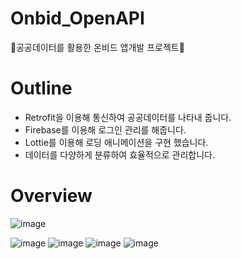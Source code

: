 # Onbid_OpenAPI
🤖공공데이터를 활용한 온비드 앱개발 프로젝트🤖

# Outline
- Retrofit을 이용해 통신하여 공공데이터를 나타내 줍니다.
- Firebase를 이용해 로그인 관리를 해줍니다.
- Lottie를 이용해 로딩 애니메이션을 구현 했습니다.
- 데이터를 다양하게 분류하여 효율적으로 관리합니다.

# Overview
![image](https://user-images.githubusercontent.com/67450413/117545622-85521f00-b061-11eb-9858-af3a4c7de0f6.png)

![image](https://user-images.githubusercontent.com/67450413/117545637-969b2b80-b061-11eb-9e64-f6690e40b6ff.png)
![image](https://user-images.githubusercontent.com/67450413/117545653-a87cce80-b061-11eb-9cee-70dfdcfc965e.png)
![image](https://user-images.githubusercontent.com/67450413/117545669-b7638100-b061-11eb-99dd-c1bb4d18819d.png)
![image](https://user-images.githubusercontent.com/67450413/117545691-ce09d800-b061-11eb-94ec-547c7dcfb338.png)

